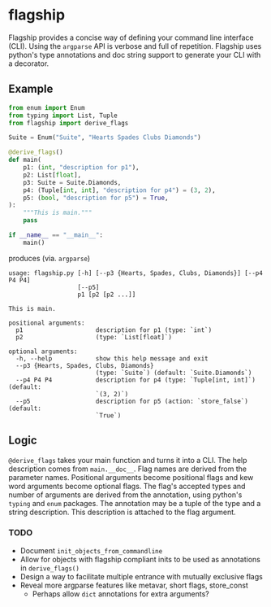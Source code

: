 # flagship

Flagship provides a concise way of defining your command line interface (CLI).
Using the `argparse` API is verbose and full of repetition. Flagship uses
python's type annotations and doc string support to generate your CLI with a
decorator.

## Example
```py
from enum import Enum
from typing import List, Tuple
from flagship import derive_flags

Suite = Enum("Suite", "Hearts Spades Clubs Diamonds")

@derive_flags()
def main(
    p1: (int, "description for p1"),
    p2: List[float],
    p3: Suite = Suite.Diamonds,
    p4: (Tuple[int, int], "description for p4") = (3, 2),
    p5: (bool, "description for p5") = True,
):
    """This is main."""
    pass

if __name__ == "__main__":
    main()
```

produces (via. `argparse`)

```
usage: flagship.py [-h] [--p3 {Hearts, Spades, Clubs, Diamonds}] [--p4 P4 P4]
                   [--p5]
                   p1 [p2 [p2 ...]]

This is main.

positional arguments:
  p1                    description for p1 (type: `int`)
  p2                    (type: `List[float]`)

optional arguments:
  -h, --help            show this help message and exit
  --p3 {Hearts, Spades, Clubs, Diamonds}
                        (type: `Suite`) (default: `Suite.Diamonds`)
  --p4 P4 P4            description for p4 (type: `Tuple[int, int]`) (default:
                        `(3, 2)`)
  --p5                  description for p5 (action: `store_false`) (default:
                        `True`)
```

## Logic
`@derive_flags` takes your main function and turns it into a CLI. The help
description comes from `main.__doc__`. Flag names are derived from the parameter
names. Positional arguments become positional flags and kew word arguments
become optional flags. The flag's accepted types and number of arguments are
derived from the annotation, using python's `typing` and `enum` packages. The
annotation may be a tuple of the type and a string description. This description
is attached to the flag argument.

### TODO
* Document `init_objects_from_commandline`
* Allow for objects with flagship compliant inits to be used as annotations in
`derive_flags()`
* Design a way to facilitate multiple entrance with mutually exclusive flags
* Reveal more argparse features like metavar, short flags, store_const
    * Perhaps allow `dict` annotations for extra arguments?

